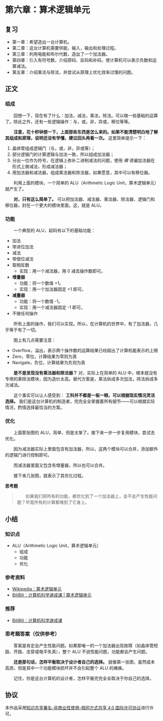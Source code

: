 # 第六章：算术逻辑单元

## 复习

- 第一章：希望造出一台计算机。
- 第二章：这台计算机需要供能，输入，输出和处理过程。
- 第三章：利用电能和布尔代数，造出了一个加法器。
- 第四章：引入有符号数，介绍原码、反码和补码，使计算机可以表示负数和运算减法。
- 第五章：介绍乘法与除法，并尝试从原理上优化效率过慢的问题。

## 正文

### 组成

　　回想一下，现在有了什么：加法，减法，乘法，除法。可以做一些基础的运算了。除此之外，还有一些逻辑操作：与，或，非，异或，移位等等。

　　**注意，花十秒钟想一下，上面那些东西是怎么来的。如果不能清楚明白地了解其组成和原理，说明还没有学懂，建议回头再看一次。** 这里简单提示一下：

1. 晶体管组成逻辑门（与，或，非，异或等）；
2. 部分逻辑门的计算逻辑与加法一致，所以组成加法器；
3. 分出一位作为符号，在逻辑上弥补二进制减法的问题，使用 *模* 诱骗加法器在形式上做减法，形成减法器；
4. 用加法器和减法器，组成乘法器和除法器，如果愿意，其中可以有移位器。

　　利用上面的模块，一个简单的 ALU（Arithmetic Logic Unit，算术逻辑单元）就产生了。

　　**对，只有这么简单了。** 可以把加法器、减法器、乘法器、除法器、逻辑门和移位器，封在一个更大的模块里面。这，就是 ALU。

### 功能

　　一个典型的 ALU，起码有以下的基础功能：

- 加法
- 带进位加法
- 减法
- 带借位减法
- 取相反数
  - 实现：用一个减法器，用 0 减去操作数即可。
- **增量器** 
  - 功能：将一个数值 +1。
  - 实现：用一个加法器固定 +1 即可。
- **减量器** 
  - 功能：将一个数值 -1。
  - 实现：用一个减法器固定 -1 即可。
- 不做任何操作

　　所有上面的操作，我们可以实现。所以，在计算机的世界中，有了加法器，几乎等于有了一切。



　　图上有几点需要注意：

- Overflow，溢出，表示两个操作数的运算结果已经超出了计算机能表示的上限
- Zero，零位，计算结果为零则为真
- Navigate，负位，计算结果为负则为真

　　**是不是发现没有乘法器和除法器？** 对，实际上在简单的 ALU 中，根本就没有专用的乘除法模块，因为造价太高。替代方案是，乘法拆成多次加法，除法拆成多次减法。

　　这个事实可以让人感受到： **工科并不都是一板一眼，可以根据现实情况灵活选择。** 我们是这台计算机的制造者，完完全全掌握着所有细节——可以根据实际情况，酌情选择最恰当的方案。

### 优化

　　上面那张图的 ALU，简单，但是太笨了。接下来一步一步复用模块，尝试去优化。

　　因为减法器实际上里面包含有加法器，所以，这两个模块可以合并，添加额外的逻辑门进行控制即可。

　　而减法器里面又包含有增量器，所以也可以合并。

　　接下来几张图，就表示了其优化过程。





**思考题**

> 　　如果我们把所有的功能，都优化到了一个加法器上，会不会产生性能问题？毕竟所有的计算都堆到了它身上。

## 小结

### 知识点

- ALU（Arithmetic Logic Unit，算术逻辑单元）
  - 组成
  - 功能
  - 优化

### 参考资料

- [Wikipedia：算术逻辑单元](https://zh.wikipedia.org/zh-hans/算術邏輯單元)
- [BiliBili：计算机科学速成课 | 算术逻辑单元](https://www.bilibili.com/video/BV1EW411u7th/?p=5)

### 推荐

- [BiliBili：计算机科学速成课](https://www.bilibili.com/video/BV1EW411u7th)

### 思考题答案（仅供参考）

　　答案是肯定会产生性能问题。如果那唯一的一个加法器出现故障（如晶体管短路、开路、击穿或电平失真），整个 ALU 不说性能问题，功能都会产生问题。

　　**还是那句话，怎样平衡取决于设计者自己的选择。** 就像第一张图，虽然成本高昂，但是其中一个功能模块损坏并不会引起整个 ALU 的瘫痪。

　　记住，你是这台计算机的设计者，怎样平衡完完全全取决于你自己的选择。

## 协议

本作品采用[知识共享署名-非商业性使用-相同方式共享 4.0 国际许可协议](https://creativecommons.org/licenses/by-nc-sa/4.0/deed.zh)进行许可。